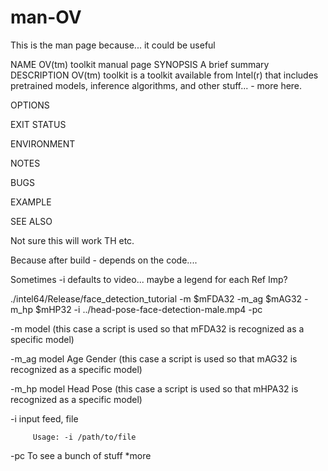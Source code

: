 # man-OV
This is the man page because... it could be useful

NAME      OV(tm) toolkit manual page
SYNOPSIS  A brief summary
DESCRIPTION OV(tm) toolkit is a toolkit available from Intel(r) that includes pretrained models, inference algorithms, and other stuff... - more here. 

OPTIONS

EXIT STATUS

ENVIRONMENT

NOTES

BUGS

EXAMPLE

SEE ALSO

 Not sure this will work TH etc.
 
 Because after build - depends on the code....
 
 Sometimes -i defaults to video... maybe a legend for each Ref Imp?
 
 
./intel64/Release/face_detection_tutorial -m $mFDA32 -m_ag $mAG32 -m_hp $mHP32 -i ../head-pose-face-detection-male.mp4 -pc

 -m      model  (this case a script is used so that mFDA32 is recognized as a specific model)

 -m_ag   model Age Gender (this case a script is used so that mAG32 is recognized as a specific model)

 -m_hp   model Head Pose (this case a script is used so that mHPA32 is recognized as a specific model)

 -i      input feed, file 

         Usage: -i /path/to/file
        
 -pc     To see a bunch of stuff *more
